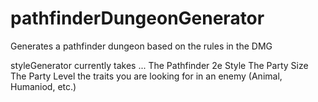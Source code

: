 # pathfinderDungeonGenerator
Generates a pathfinder dungeon based on the rules in the DMG

styleGenerator currently takes ...
The Pathfinder 2e Style
The Party Size
The Party Level
the traits you are looking for in an enemy (Animal, Humaniod, etc.)